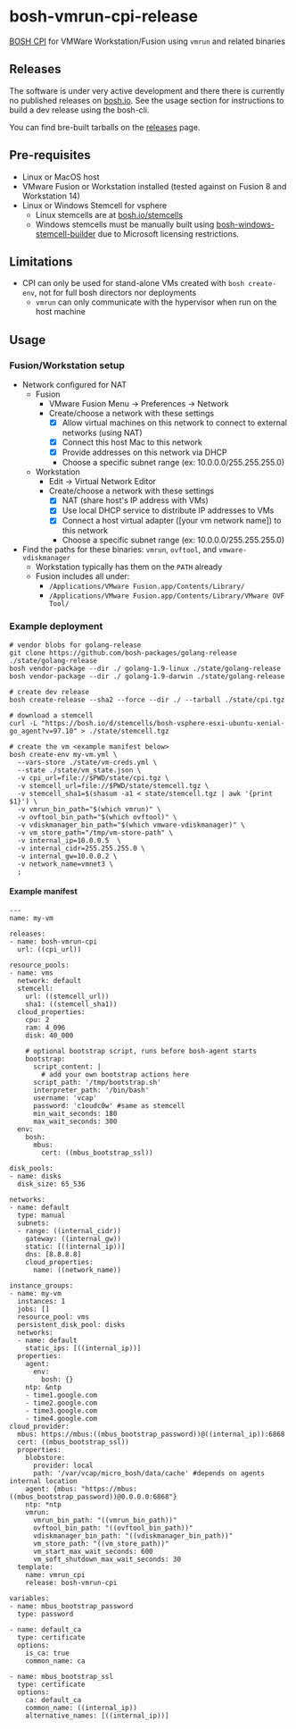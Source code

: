 # bosh-vmrun-cpi-release

[BOSH CPI](https://bosh.io/docs/cpi-api-v1/) for VMWare Workstation/Fusion using `vmrun` and related binaries

## Releases

The software is under very active development and there there is currently no published releases on [bosh.io](bosh.io/releases).  See the usage section for instructions to build a dev release using the bosh-cli.

You can find bre-built tarballs on the [releases](https://github.com/micahyoung/bosh-vmrun-cpi-release/releases) page.

## Pre-requisites

* Linux or MacOS host
* VMware Fusion or Workstation installed (tested against on Fusion 8 and Workstation 14)
* Linux or Windows Stemcell for vsphere
    * Linux stemcells are at [bosh.io/stemcells](https://bosh.io/stemcells/bosh-vsphere-esxi-ubuntu-trusty-go_agent)
    * Windows stemcells must be manually built using [bosh-windows-stemcell-builder](https://github.com/cloudfoundry-incubator/bosh-windows-stemcell-builder) due to Microsoft licensing restrictions.

## Limitations

* CPI can only be used for stand-alone VMs created with `bosh create-env`, not for full bosh directors nor deployments
  * `vmrun` can only communicate with the hypervisor when run on the host machine

## Usage

### Fusion/Workstation setup

* Network configured for NAT
    * Fusion
      * VMware Fusion Menu -> Preferences -> Network
      * Create/choose a network with these settings
        * [x] Allow virtual machines on this network to connect to external networks (using NAT)
        * [x] Connect this host Mac to this network
        * [x] Provide addresses on this network via DHCP
        * Choose a specific subnet range (ex: 10.0.0.0/255.255.255.0)
    * Workstation
       * Edit -> Virtual Network Editor
       * Create/choose a network with these settings
         * [x] NAT (share host's IP address with VMs)
         * [x] Use local DHCP service to distribute IP addresses to VMs
         * [x] Connect a host virtual adapter ([your vm network name]) to this network
         * Choose a specific subnet range (ex: 10.0.0.0/255.255.255.0)
* Find the paths for these binaries: `vmrun`, `ovftool`, and `vmware-vdiskmanager`
  * Workstation typically has them on the `PATH` already
  * Fusion includes all under:
    * `/Applications/VMware Fusion.app/Contents/Library/`
    * `/Applications/VMware Fusion.app/Contents/Library/VMware OVF Tool/`

### Example deployment

```
# vendor blobs for golang-release
git clone https://github.com/bosh-packages/golang-release ./state/golang-release
bosh vendor-package --dir ./ golang-1.9-linux ./state/golang-release
bosh vendor-package --dir ./ golang-1.9-darwin ./state/golang-release

# create dev release
bosh create-release --sha2 --force --dir ./ --tarball ./state/cpi.tgz

# download a stemcell
curl -L "https://bosh.io/d/stemcells/bosh-vsphere-esxi-ubuntu-xenial-go_agent?v=97.10" > ./state/stemcell.tgz

# create the vm <example manifest below>
bosh create-env my-vm.yml \
  --vars-store ./state/vm-creds.yml \
  --state ./state/vm_state.json \
  -v cpi_url=file://$PWD/state/cpi.tgz \
  -v stemcell_url=file://$PWD/state/stemcell.tgz \
  -v stemcell_sha1=$(shasum -a1 < state/stemcell.tgz | awk '{print $1}') \
  -v vmrun_bin_path="$(which vmrun)" \
  -v ovftool_bin_path="$(which ovftool)" \
  -v vdiskmanager_bin_path="$(which vmware-vdiskmanager)" \
  -v vm_store_path="/tmp/vm-store-path" \
  -v internal_ip=10.0.0.5  \
  -v internal_cidr=255.255.255.0 \
  -v internal_gw=10.0.0.2 \
  -v network_name=vmnet3 \
  ;
```

#### Example manifest

```
---
name: my-vm

releases:
- name: bosh-vmrun-cpi
  url: ((cpi_url))

resource_pools:
- name: vms
  network: default
  stemcell:
    url: ((stemcell_url))
    sha1: ((stemcell_sha1))
  cloud_properties:
    cpu: 2
    ram: 4_096
    disk: 40_000

    # optional bootstrap script, runs before bosh-agent starts
    bootstrap:
      script_content: |
        # add your own bootstrap actions here
      script_path: '/tmp/bootstrap.sh'
      interpreter_path: '/bin/bash'
      username: 'vcap'
      password: 'c1oudc0w' #same as stemcell
      min_wait_seconds: 180
      max_wait_seconds: 300      
  env:
    bosh:
      mbus:
        cert: ((mbus_bootstrap_ssl))

disk_pools:
- name: disks
  disk_size: 65_536

networks:
- name: default
  type: manual
  subnets:
  - range: ((internal_cidr))
    gateway: ((internal_gw))
    static: [((internal_ip))]
    dns: [8.8.8.8]
    cloud_properties:
      name: ((network_name))

instance_groups:
- name: my-vm
  instances: 1
  jobs: []
  resource_pool: vms
  persistent_disk_pool: disks
  networks:
  - name: default
    static_ips: [((internal_ip))]
  properties:
    agent:
      env:
        bosh: {}
    ntp: &ntp
    - time1.google.com
    - time2.google.com
    - time3.google.com
    - time4.google.com
cloud_provider:
  mbus: https://mbus:((mbus_bootstrap_password))@((internal_ip)):6868
  cert: ((mbus_bootstrap_ssl))
  properties:
    blobstore:
      provider: local
      path: '/var/vcap/micro_bosh/data/cache' #depends on agents internal location
    agent: {mbus: "https://mbus:((mbus_bootstrap_password))@0.0.0.0:6868"}
    ntp: *ntp
    vmrun:
      vmrun_bin_path: "((vmrun_bin_path))"
      ovftool_bin_path: "((ovftool_bin_path))"
      vdiskmanager_bin_path: "((vdiskmanager_bin_path))"
      vm_store_path: "((vm_store_path))"
      vm_start_max_wait_seconds: 600
      vm_soft_shutdown_max_wait_seconds: 30
  template:
    name: vmrun_cpi
    release: bosh-vmrun-cpi

variables:
- name: mbus_bootstrap_password
  type: password

- name: default_ca
  type: certificate
  options:
    is_ca: true
    common_name: ca

- name: mbus_bootstrap_ssl
  type: certificate
  options:
    ca: default_ca
    common_name: ((internal_ip))
    alternative_names: [((internal_ip))]
```

